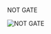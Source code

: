 NOT GATE


![NOT GATE](https://github.com/Guru-vedhanth/BOCS/assets/88874107/97e3817f-d387-467e-8162-b4d35d459975)
